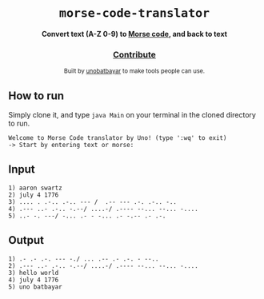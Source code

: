 <div align="center">
  <h1><code>morse-code-translator</code></h1>

  <strong>Convert text (A-Z 0-9) to <a href="https://en.wikipedia.org/wiki/Morse_code">Morse code</a>, and back to text </strong>

<h3>
    <a href="https://github.com/unobatbayar/morse-code-translator/pull/new/master">Contribute</a>
  </h3>

  <sub> Built by <a href="https://www.twitter.com/unobatbayar">unobatbayar</a> to make tools people can use.</sub>
</div>

## How to run
Simply clone it, and type `java Main` on your terminal in the cloned directory to run.

    Welcome to Morse Code translator by Uno! (type ':wq' to exit)
    -> Start by entering text or morse:
 
## Input 
    1) aaron swartz
    2) july 4 1776
    3) .... . .-.. .-.. --- /  .-- --- .-. .-.. -..
    4) .--- ..- .-.. -.--/ ....-/ .---- --... --... -....
    5) ..- -. ---/ -... .- - -... .- -.-- .- .-.
  
## Output
    1) .- .- .-. --- -./ ... .-- .- .-. - --..
    2) .--- ..- .-.. -.--/ ....-/ .---- --... --... -....
    3) hello world
    4) july 4 1776
    5) uno batbayar
